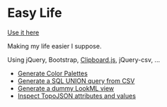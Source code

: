 # Easy Life

[Use it here](http://rawgit.com/brechtv/easylife/master/index.html)

Making my life easier I suppose.

Using jQuery, Bootstrap, [Clipboard.js](https://clipboardjs.com/), jQuery-csv, ...

* [Generate Color Palettes](https://rawgit.com/brechtv/easylife/master/color_palette_generator.html)
* [Generate a SQL UNION query from CSV](https://rawgit.com/brechtv/easylife/master/csv_to_sql_generator.html)
* [Generate a dummy LookML view](https://rawgit.com/brechtv/easylife/master/sql_lookml_generator.html)
* [Inspect TopoJSON attributes and values](https://rawgit.com/brechtv/easylife/master/inspect_topojson.html)
